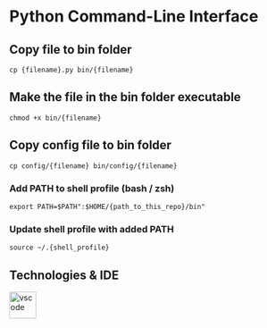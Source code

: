 # Python Command-Line Interface

## Copy file to bin folder

```
cp {filename}.py bin/{filename}
```

## Make the file in the bin folder executable

```
chmod +x bin/{filename}
```

## Copy config file to bin folder

```
cp config/{filename} bin/config/{filename}
```

### Add PATH to shell profile (bash / zsh)

```
export PATH=$PATH":$HOME/{path_to_this_repo}/bin"
```

### Update shell profile with added PATH

```
source ~/.{shell_profile}
```

## Technologies & IDE

<div>
    <img style="float: left" src="https://code.visualstudio.com/assets/updates/1_35/logo-stable.png" height="48" alt="vscode">
</div>

